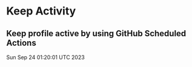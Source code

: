 # Keep Activity 
Keep profile active by using GitHub Scheduled Actions
--- 
Sun Sep 24 01:20:01 UTC 2023
